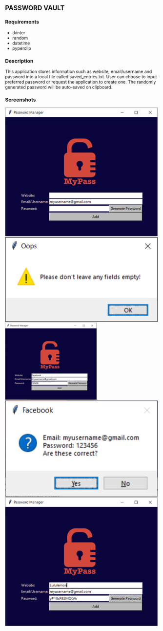 ## PASSWORD VAULT

### Requirements
* tkinter
* random
* datetime
* pyperclip

### Description
This application stores information such as website, email/username and password into a local file called saved_entries.txt. User can choose to input preferred password or request the application to create one. The randomly generated password will be auto-saved on clipboard.

### Screenshots
<img src='screenshots/1.png' width=500px>
<img src='screenshots/2.png' width=500px>
<img src='screenshots/3.png' width=300px>
<img src='screenshots/4.png' width=500px>
<img src='screenshots/5.png' width=500px>
